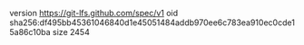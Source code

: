 version https://git-lfs.github.com/spec/v1
oid sha256:df495bb45361046840d1e45051484addb970ee6c783ea910ec0cde15a86c10ba
size 2454
